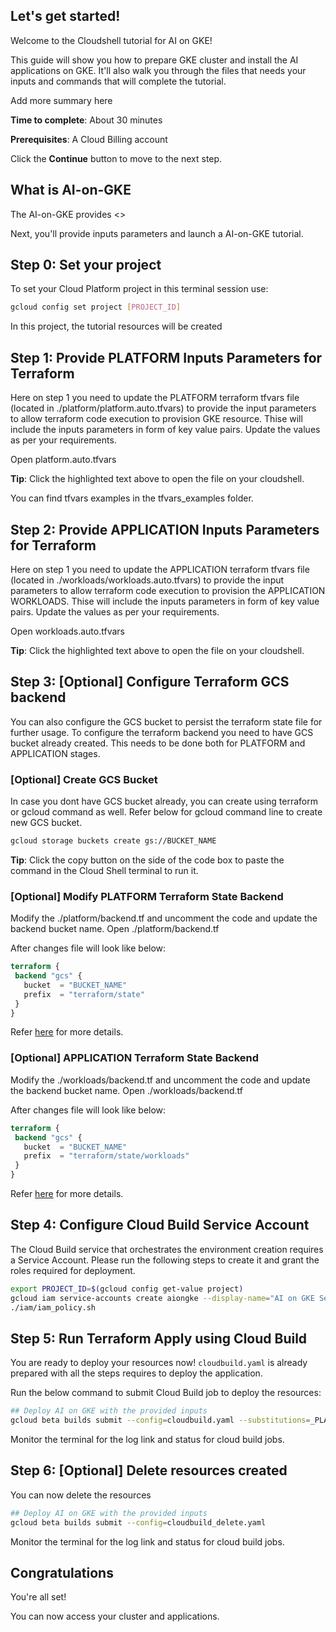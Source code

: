 ## Let's get started!

Welcome to the Cloudshell tutorial for AI on GKE!

This guide will show you how to prepare GKE cluster and install the AI applications on GKE. It'll also walk you through the files that needs your inputs and commands that will complete the tutorial.

Add more summary here

**Time to complete**: About 30 minutes

**Prerequisites**: A Cloud Billing account

Click the **Continue** button to move to the next step.

## What is AI-on-GKE

The AI-on-GKE provides <<COMPLETE THIS>>



Next, you'll provide inputs parameters and launch a AI-on-GKE tutorial.

## Step 0: Set your project
To set your Cloud Platform project in this terminal session use:
```bash
gcloud config set project [PROJECT_ID]
```
In this project, the tutorial resources will be created

## Step 1: Provide PLATFORM Inputs Parameters for Terraform

Here on step 1 you need to update the PLATFORM terraform tfvars file (located in ./platform/platform.auto.tfvars) to provide the input parameters to allow terraform code execution to provision GKE resource. Thise will include the inputs parameters in form of key value pairs. Update the values as per your requirements.

<walkthrough-editor-open-file filePath="./platform/platform.tfvars"> Open platform.auto.tfvars 
</walkthrough-editor-open-file>

**Tip**: Click the highlighted text above to open the file on your cloudshell.

You can find tfvars examples in the tfvars_examples folder.


## Step 2: Provide APPLICATION Inputs Parameters for Terraform

Here on step 1 you need to update the APPLICATION terraform tfvars file (located in ./workloads/workloads.auto.tfvars) to provide the input parameters to allow terraform code execution to provision the APPLICATION WORKLOADS. Thise will include the inputs parameters in form of key value pairs. Update the values as per your requirements.

<walkthrough-editor-open-file filePath="./workloads/workloads.tfvars"> Open workloads.auto.tfvars
</walkthrough-editor-open-file>


**Tip**: Click the highlighted text above to open the file on your cloudshell.


## Step 3: [Optional] Configure Terraform GCS backend

You can also configure the GCS bucket to persist the terraform state file for further usage. To configure the terraform backend you need to have GCS bucket already created.
This needs to be done both for PLATFORM and APPLICATION stages.

### [Optional] Create GCS Bucket 
In case you dont have GCS bucket already, you can create using terraform or gcloud command as well. Refer below for gcloud command line to create new GCS bucket.
```bash
gcloud storage buckets create gs://BUCKET_NAME
```
**Tip**: Click the copy button on the side of the code box to paste the command in the Cloud Shell terminal to run it.


### [Optional] Modify PLATFORM Terraform State Backend

Modify the ./platform/backend.tf and uncomment the code and update the backend bucket name.
<walkthrough-editor-open-file filePath="./platform/backend.tf"> Open ./platform/backend.tf 
</walkthrough-editor-open-file>

After changes file will look like below:
```terraform
terraform {
 backend "gcs" {
   bucket  = "BUCKET_NAME"
   prefix  = "terraform/state"
 }
}
```

Refer [here](https://cloud.google.com/docs/terraform/resource-management/store-state) for more details. 


###  [Optional] APPLICATION Terraform State Backend

Modify the ./workloads/backend.tf and uncomment the code and update the backend bucket name.
<walkthrough-editor-open-file filePath="./workloads/backend.tf"> Open ./workloads/backend.tf
</walkthrough-editor-open-file>

After changes file will look like below:
```terraform
terraform {
 backend "gcs" {
   bucket  = "BUCKET_NAME"
   prefix  = "terraform/state/workloads"
 }
}
```

Refer [here](https://cloud.google.com/docs/terraform/resource-management/store-state) for more details. 

## Step 4: Configure Cloud Build Service Account

The Cloud Build service that orchestrates the environment creation requires a Service Account. Please run the following steps to create it and grant the roles required for deployment.
```bash
export PROJECT_ID=$(gcloud config get-value project)
gcloud iam service-accounts create aiongke --display-name="AI on GKE Service Account"
./iam/iam_policy.sh
```


## Step 5: Run Terraform Apply using Cloud Build

You are ready to deploy your resources now! `cloudbuild.yaml` is already prepared with all the steps requires to deploy the application. 

Run the below command to submit Cloud Build job to deploy the resources:


```bash
## Deploy AI on GKE with the provided inputs
gcloud beta builds submit --config=cloudbuild.yaml --substitutions=_PLATFORM_VAR_FILE="platform.vars",_WORKLOADS_VAR_FILE="workloads.tfvars"
```

<!-- 
```bash
## Deploy Private GKE with Connect Gateway and deploy workloads
gcloud beta builds submit --config=cloudbuild.yaml --substitutions=_PLATFORM_VAR_FILE="private-standard-gke-with-new-network.platform.tfvars",_WORKLOADS_VAR_FILE="private-gke-workloads.tfvars"
```

```bash
## Deploy Public GKE with Authorised Networks and deploy workloads
gcloud beta builds submit --config=cloudbuild.yaml --substitutions=_PLATFORM_VAR_FILE="public-standard-gke-with-new-network.platform.tfvars",_WORKLOADS_VAR_FILE="public-gke-workloads.tfvars"

``` -->

Monitor the terminal for the log link and status for cloud build jobs.

## Step 6: [Optional] Delete resources created

You can now delete the resources


```bash
## Deploy AI on GKE with the provided inputs
gcloud beta builds submit --config=cloudbuild_delete.yaml
```


Monitor the terminal for the log link and status for cloud build jobs.


## Congratulations

<walkthrough-conclusion-trophy></walkthrough-conclusion-trophy>

You're all set!

You can now access your cluster and applications.


